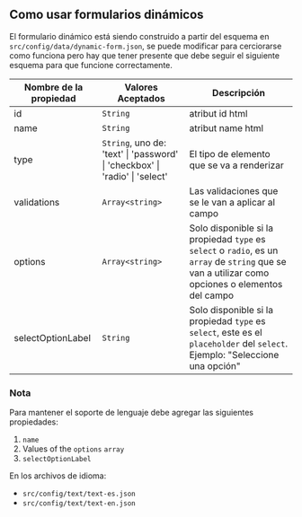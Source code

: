 ## Como usar formularios dinámicos

El formulario dinámico está siendo construido a partir del esquema en `src/config/data/dynamic-form.json`, se puede modificar para cerciorarse como funciona pero hay que tener presente que debe seguir el siguiente esquema para que funcione correctamente.

| Nombre de la propiedad      | Valores Aceptados                                                             | Descripción
| -------------------- | --------------------------------------------------------------------------- | -----------
| id                   | `String`                                                                    | atribut id html
| name                 | `String`                                                                    | atribut name html
| type                 | `String`, uno de: 'text' \| 'password' \| 'checkbox' \| 'radio' \| 'select' | El tipo de elemento que se va a renderizar
| validations          | `Array<string> `                                                            | Las validaciones que se le van a aplicar al campo
| options              | `Array<string> `                                                            | Solo disponible si la propiedad `type` es `select` o `radio`, es un `array` de `string` que se van a utilizar como opciones o elementos del campo
| selectOptionLabel    | `String`                                                                    | Solo disponible si la propiedad `type` es `select`, este es el `placeholder` del `select`. Ejemplo: "Seleccione una opción"

### Nota

Para mantener el soporte de lenguaje debe agregar las siguientes propiedades:
1. `name`
2. Values of the `options` `array`
3. `selectOptionLabel`

En los archivos de idioma:
- `src/config/text/text-es.json`
- `src/config/text/text-en.json`

